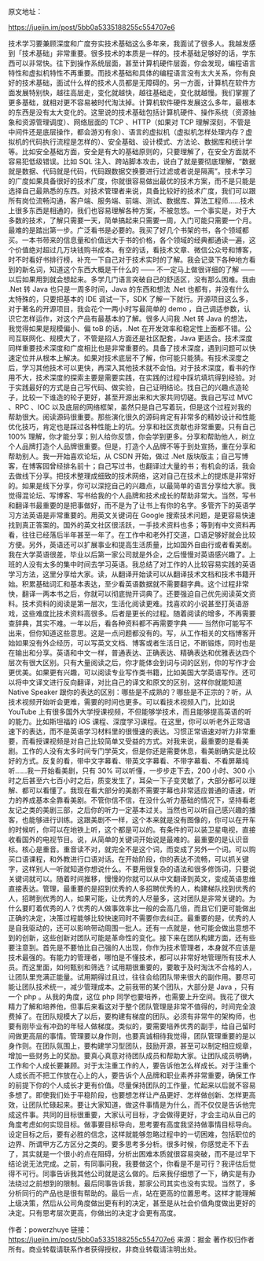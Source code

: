 原文地址：

https://juejin.im/post/5bb0a5335188255c554707e6


技术学习要兼顾深度和广度夯实技术基础这么多年来，我面试了很多人。我越发感到「技术基础」非常重要。很多技术的本质是一样的。技术基础足够好的话，学东西可以非常快。往下到操作系统层面，甚至计算机硬件层面，你会发现，编程语言特性和虚拟机特性不再重要。而技术基础和具体的编程语言没有太大关系，你有良好的技术基础，面试什么样的技术人员都是无障碍的。另一方面，计算机在软件方面发展特别快，越往高层走，变化就越快，越往基础走，变化就越慢。我们掌握了更多基础，就相对更不容易被时代淘汰掉。计算机软件硬件发展这么多年，最根本的东西是没有太大变化的。这里说的技术基础包括计算机硬件、操作系统（资源抽象和资源管理调度）、网络层面的 TCP 、HTTP（如果对 TCP 理解深刻，不管是中间件还是底层操作，都会游刃有余）、语言的虚拟机（虚拟机怎样处理内存？虚拟机的代码执行流程是怎样的）、安全基础、设计模式、方法论、数据库和统计学等。比如安全基础方面，安全是有大的基础原则的，只要理解了，在安全方面就不容易犯低级错误。比如 SQL 注入、跨站脚本攻击，说白了就是要彻底理解，“数据就是数据、代码就是代码，代码跟数据交换要进行过滤或者说是隔离”。技术学习的广度如果具备很好的技术广度，你就很容易做出最优的技术方案，而不是只能是选择自己最熟悉的东西。对技术管理者来说，具备比较好的技术广度，我们可以跟所有岗位流畅沟通，客户端、服务端、前端、测试、数据库、算法工程师……技术上很多东西是相通的，我们也容易理解各种方案，不被忽悠。一个事实是，对于大多数的技术，了解只需要一天，简单搞起来只需要一周，入门可能只需要一个月。最难的是踏出第一步。广泛看书是必要的。我买了好几个书架的书，各个领域都买。一本书带来的信息量和价值远大于书的价格，各个领域的经典都通读一遍，这个价值绝对超过几万块钱购书成本。有空的话，看技术文章、微信公众号和博客，时不时看好书排行榜，补充一下自己对于技术实时的了解。我会记录下各种地方看到的新名词，知道这个东西大概是干什么的 —— 不一定马上做很详细的了解 —— 以后如果用到就会想起来。多学几门语言突破自己的舒适区，没有那么困难。我由 .Net 转 Java 也只是一周多时间，Java 的东西和想法 .Net 也都有，并没有什么太特殊的，只要把基本的 IDE 调试一下，SDK 了解一下就行。开源项目这么多，对于著名的开源项目，我会花个一两小时写最简单的 demo ，自己调适参数，认识它怎样运作，对这个产品有最基本的了解。很多人问我 .Net 转 Java 的想法，我觉得如果是规模偏小、偏 toB 的话，.Net 在开发效率和稳定性上面都不错。公司互联网化、规模大了，不管是招人方面还是社区配套，Java 更适合。技术深度同样重要技术深度和广度相比也是非常重要的。具备了技术深度，遇到问题可以快速定位并从根本上解决。如果对技术底层不了解，你可能只能猜。有技术深度之后，学习其他技术可以更快，再深入其他技术就不会怕。对于技术深度，看书的作用不大，技术深度的探索主要是需要实践，在实践的过程中踩坑填坑得到经验。对于实践最好的方式是自己写代码、做实验，自己证明结论。找自己的兴趣点造轮子，比较一下谁造的轮子更好，甚至开源出来和大家共同切磋。我自己写过 MVC 、RPC 、IOC 以及底层的网络框架，虽然只是自己写着玩，但是这个过程对我的帮助很大。阅读源码很重要。那些演化很久的源码肯定有非常多的精妙设计和性能优化技巧，肯定也是踩过各种性能上的坑。分享和社区贡献也非常重要。只有自己 100% 理解，你才能分享；别人给你反馈，你会学到更多。分享和帮助他人，树立个人品牌打造个人品牌很重要。但是，打造个人品牌不等于到处宣扬，重在分享和帮助别人。我一开始喜欢论坛，从 CSDN 开始，做过 .Net 版块版主；自己写博客，在博客园曾经排名前十；自己写过书，也翻译过大量的书；有机会的话，我会去做线下分享。把技术整理成细致的技术网络，这对自己在技术上的提炼是非常好的。如果是线下分享，你可以深挖自己的兴趣点，以最简单的语言分享给大家。我觉得混论坛、写博客、写书给我的个人品牌和技术成长的帮助非常大。当然，写书和翻译书最重要的是把事做好，而不是为了让书上有你的名字。多管齐下的英语学习方法英语是非常重要的。用英文关键词在 Google 搜索技术问题，是更容易快速找到真正答案的。国外的英文社区很活跃，一手技术资料也多；等到有中文资料再看，往往已经落后半年甚至一年了。在工作中和老外打交道，口语足够好就会比较方便。另外，英语还可以扩展事业和提高生活质量，比如国外自由行或者看美剧。我在大学英语很差，毕业以后第一家公司就是外企，之后慢慢对英语感兴趣了。上班的人没有太多的集中时间去学习英语。我总结了对工作的人比较容易实践的英语学习方法，这里分享给大家。读，从翻译开始读可以从翻译技术文档和技术书籍开始。积累基础词汇和基本表达，至少看英语数据就不需要翻字典。这个过程非常快，翻译一两本书之后，你就可以彻底抛开词典了。还要强迫自己优先阅读英文资料。技术资料的阅读是第一层次，生活化阅读更难。找喜欢的小说甚至打英语游戏，这些难度比技术资料高很多。后者是更长的过程。随着阅读的增多，不再需要查辞典，其实不难。一年以后，看各种资料都不再需要字典 —— 当然你可能写不出来，但你知道这些意思。这是一点问题都没有的。写，从工作相关的文档博客开始如果没有外企经历，可以写英文文档、博客或者生活日记，不断锻炼，同时也是在输出和分享。英语和中文一样，普通表达、正确表达、精确表达和优雅表达四个层次有很大区别。只有大量阅读之后，你才能体会到词与词的区别，你的写作才会更优美。如果更有兴趣，可以阅读专业写作类书籍，比如美国大学英语写作。还可以将中文译文进行反向翻译，对比自己的译文和原文的区别，这样你就能知道 Native Speaker 跟你的表达的区别：哪些是不成熟的？哪些是不正宗的？听，从技术视频开始听会更难，需要的时间也更多。可以看技术视频入门，比如说 YouTube 上有很多国外大学授课视频，不但能够学技术，而且能够提高英语的听的能力。比如斯坦福的 iOS 课程、深度学习课程。在这里，你可以听老外正常语速下的表达，而不是英语学习材料里的很慢速的表达。习惯正常语速对听力非常重要，而看授课视频是对自己比较简单又受益的方式。对我来说，最重要的是看美剧。工作的人没有太多时间专门学英文，但是你还是需要休息，看美剧确实是比较好的方式。反复的看，带中文字幕看、带英文字幕看、不带字幕看、不看屏幕纯听……我一开始看美剧，只有 30% 可以听懂，一步步走下去，200 小时、300 小时之后甚至六七百小时之后，质变发生了，耳朵一下子变灵敏了，大部分都可以理解、都可以看懂了。我现在看大部分的美剧不需要字幕也非常适应普通的语速，听力的养成基本全靠看美剧。不管你信不信，在没什么听力基础的情况下，坚持看老友记之类的美剧三部，之后你的听力一定基本过关。当然也可以听自己感兴趣的播客，也能够进行训练。这跟美剧不一样，这个本来就是没有图像的，你可以在开车的时候听，你可以在地铁上听，这个都是可以的。有条件的可以装卫星电视，直接收看国外的电视节目。说，从简单的关键词开始说是最难的。最重要的是认识音标。核心是重音。重音读不对，就完全不是这个词，而变成了另外一个词。可以购买口语课程，和外教进行口语对话。在开始阶段，你的表达不流畅，可以抓关键字，这样别人一听就知道你想说什么。不要用很复杂的语法和很多修饰词，只要说关键词就可以。随着时间推移，慢慢的你就可以从中文翻译到英文，变成英语思维直接表达。管理，最重要的是招到优秀的人多招聘优秀的人，构建梯队找到优秀的人，招聘到优秀的人，如果可能，让优秀的人尽量多，这对团队是非常关键的。为什么要盯着优秀的人？优秀的人做事效率比一般的会高几倍，而且它们更可能做出正确的决定，决策过程能够比较快速同时不需要你去纠正。最重要的是，优秀的人是自我驱动的，还可以影响带动周围一批人。还有一点就是，他可能会做出意想不到的创新，这些创新对团队可能是革命性的变化。接下来在团队构建方面，还有些要注意到。首先是不要怕比自己强的人出现，你作为技术管理者，本身就不应该是技术最强的。有能力的管理者，哪怕是不懂技术，都可以非常好地管理所有技术人员。而这里面，如何甄别和筛选？试用期很重要的，要敢于及时淘汰不合格的人，让团队里充满正能量。试用期得过且过，往往会给团队带来很大的副作用。要尽可能让团队技术统一，减少管理成本。之前我带的某个团队，大部分是 Java ，只有一个 php 。从我的角度，这位 php 同学也要培养，也需要上升空间。我花了很大精力了解和培养他，但事后来看这对于整个团队管理是非常不值得的，时间完全浪费掉了。在团队规模大了以后，要构建有梯度的团队。必须有非常牛的架构师，也要有刚毕业有冲劲的年轻人做梯度。类似的，要需要培养优秀的副手，给自己留时间做更高层的事情。管理要以身作则，也要真诚相待我觉得，团队管理重要的是以身作则。在团队氛围上，要构建学习型团队，鼓励开源，甚至可以制定相应规章，增加一些财务上的奖励。要真心真意对待团队成员和帮助大家。让团队成员明确，工作和个人成长要兼顾。对于太注重工作的人，要告诉他怎么样成长。对于注重个人成长而不把工作放在心上的人，要告诉个人品牌和职业素养非常重要，确保工作的前提下你的个人成长才更有价值。尽量保持团队的工作量，忙起来以后就不容易多想了。即使我们处于平稳阶段，也要想怎样让产品更好、怎样做创新、怎样更高效，让团队忙碌起来。要让大家知道，做这件事情是为什么，而不仅仅是告诉他完成这件事。共同的目标很重要，大家认可目标，才会做得更好，才会主动从自己的角度考虑如何实现目标。做事要目标导向，思考要有高度我坚持做事情目标导向。设定目标之后，要有必胜的信念，这样就能够忽略过程中的一切困难，包括职位的边界、所谓甲方乙方区分之类的。要多思考多分析。很多时候，你感觉走不下去了，其实就是一个很小的点在阻碍，分析出困难本质就很容易突破，而不是过早下结论说无法完成。之前，有同事问我，我要做这个，你看是不是可行？我评估后觉得不可行。同事告诉我其他公司就是这么做的。后来我仔细想了一下，确实是有办法绕过之前想到的限制。最后同事告诉我，那家公司其实也没有实现。当然了，多分析同行的产品也是很有帮助的。最后一点，站在更高的位置思考。这样才能理解上级决策，然后从公司角度做出更有利的决定，甚至是从社会价值角度做出更好的决定。只有思考层次更高，你做出的决定才会更有高度。

作者：powerzhuye
链接：https://juejin.im/post/5bb0a5335188255c554707e6
来源：掘金
著作权归作者所有。商业转载请联系作者获得授权，非商业转载请注明出处。
